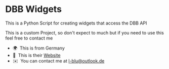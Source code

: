 # DBB Widgets

This is a Python Script for creating widgets that access the DBB API

This is a custom Project, so don't expect to much but if you need to use this feel free to contact me

- 🌍  This is from Germany
- 🤝  This is their [Website](https://www.basketball-bund.net/)
- ✉️  You can contact me at [l-blu@outlook.de](mailto:l-blu@outlook.de)
